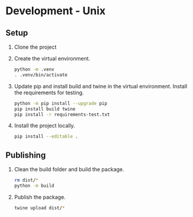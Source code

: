 # Development - Unix

## Setup

1. Clone the project

2. Create the virtual environment.

    ```bash
    python -m .venv
    . .venv/bin/activate
    ```

3. Update pip and install build and twine in the virtual environment.
    Install the requirements for testing.

    ```bash
    python -m pip install --upgrade pip
    pip install build twine
    pip install -r requirements-test.txt
    ```

4. Install the project locally.

    ```bash
    pip install --editable .
    ```

## Publishing

1. Clean the build folder and build the package.

    ```bash
    rm dist/*
    python -m build
    ```

2. Publish the package.

    ```bash
    twine upload dist/*
    ```
